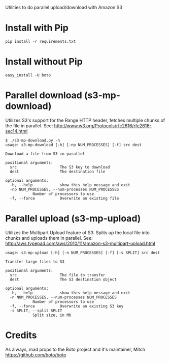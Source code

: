 Utilities to do parallel upload/download with Amazon S3

# Install with Pip 

    pip install -r requirements.txt

# Install without Pip

    easy_install -U boto

# Parallel download (s3-mp-download)

Utilizes S3's support for the Range HTTP header, fetches multiple chunks of the
file in parallel. See: http://www.w3.org/Protocols/rfc2616/rfc2616-sec14.html

    $ ./s3-mp-download.py -h
    usage: s3-mp-download [-h] [-np NUM_PROCESSES] [-f] src dest

    Download a file from S3 in parallel

    positional arguments:
      src                   The S3 key to download
      dest                  The destination file

    optional arguments:
      -h, --help            show this help message and exit
      -np NUM_PROCESSES, --num-processes NUM_PROCESSES
			    Number of processors to use
      -f, --force           Overwrite an existing file

# Parallel upload (s3-mp-upload)

Utilizes the Multipart Upload feature of S3. Splits up the local file into
chunks and uploads them in parallel. See:
http://aws.typepad.com/aws/2010/11/amazon-s3-multipart-upload.html

    usage: s3-mp-upload [-h] [-n NUM_PROCESSES] [-f] [-s SPLIT] src dest

    Transfer large files to S3

    positional arguments:
      src                   The file to transfer
      dest                  The S3 destination object

    optional arguments:
      -h, --help            show this help message and exit
      -n NUM_PROCESSES, --num-processes NUM_PROCESSES
			    Number of processors to use
      -f, --force           Overwrite an existing S3 key
      -s SPLIT, --split SPLIT
			    Split size, in Mb

# Credits

As always, mad props to the Boto project and it's maintainer, Mitch
https://github.com/boto/boto
